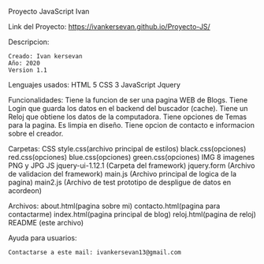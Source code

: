 Proyecto JavaScript Ivan

Link del Proyecto: https://ivankersevan.github.io/Proyecto-JS/

Descripcion:

    Creado: Ivan kersevan
    Año: 2020
    Version 1.1

Lenguajes usados:
    HTML 5
    CSS 3
    JavaScript
    Jquery

Funcionalidades:
    Tiene la funcion de ser una pagina WEB de Blogs.
    Tiene Login que guarda los datos en el backend del buscador (cache).
    Tiene un Reloj que obtiene los datos de la computadora.
    Tiene opciones de Temas para la pagina.
    Es limpia en diseño.
    Tiene opcion de contacto e informacion sobre el creador.

Carpetas:
    CSS
        style.css(archivo principal de estilos)
        black.css(opciones)
        red.css(opciones)
        blue.css(opciones)
        green.css(opciones)
    IMG
        8 imagenes PNG y JPG
    JS
        jquery-ui-1.12.1 (Carpeta del framework)
        jquery.form (Archivo de validacion del framework)
        main.js (Archivo principal de logica de la pagina)
        main2.js (Archivo de test prototipo de despligue de datos en acordeon)

Archivos:
    about.html(pagina sobre mi)
    contacto.html(pagina para contactarme)
    index.html(pagina principal de blog)
    reloj.html(pagina de reloj)
    README (este archivo)

Ayuda para usuarios:

    Contactarse a este mail: ivankersevan13@gmail.com
